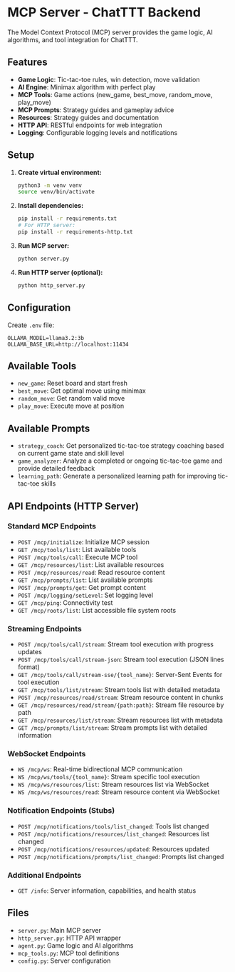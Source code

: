 # MCP Server - ChatTTT Backend

The Model Context Protocol (MCP) server provides the game logic, AI algorithms, and tool integration for ChatTTT.

## Features

- **Game Logic**: Tic-tac-toe rules, win detection, move validation
- **AI Engine**: Minimax algorithm with perfect play
- **MCP Tools**: Game actions (new_game, best_move, random_move, play_move)
- **MCP Prompts**: Strategy guides and gameplay advice
- **Resources**: Strategy guides and documentation
- **HTTP API**: RESTful endpoints for web integration
- **Logging**: Configurable logging levels and notifications

## Setup

1. **Create virtual environment:**
   ```bash
   python3 -m venv venv
   source venv/bin/activate
   ```

2. **Install dependencies:**
   ```bash
   pip install -r requirements.txt
   # For HTTP server:
   pip install -r requirements-http.txt
   ```

3. **Run MCP server:**
   ```bash
   python server.py
   ```

4. **Run HTTP server (optional):**
   ```bash
   python http_server.py
   ```

## Configuration

Create `.env` file:
```
OLLAMA_MODEL=llama3.2:3b
OLLAMA_BASE_URL=http://localhost:11434
```

## Available Tools

- `new_game`: Reset board and start fresh
- `best_move`: Get optimal move using minimax
- `random_move`: Get random valid move
- `play_move`: Execute move at position

## Available Prompts

- `strategy_coach`: Get personalized tic-tac-toe strategy coaching based on current game state and skill level
- `game_analyzer`: Analyze a completed or ongoing tic-tac-toe game and provide detailed feedback  
- `learning_path`: Generate a personalized learning path for improving tic-tac-toe skills

## API Endpoints (HTTP Server)

### Standard MCP Endpoints
- `POST /mcp/initialize`: Initialize MCP session
- `GET /mcp/tools/list`: List available tools
- `POST /mcp/tools/call`: Execute MCP tool
- `GET /mcp/resources/list`: List available resources
- `POST /mcp/resources/read`: Read resource content
- `GET /mcp/prompts/list`: List available prompts
- `POST /mcp/prompts/get`: Get prompt content
- `POST /mcp/logging/setLevel`: Set logging level
- `GET /mcp/ping`: Connectivity test
- `GET /mcp/roots/list`: List accessible file system roots

### Streaming Endpoints
- `POST /mcp/tools/call/stream`: Stream tool execution with progress updates
- `POST /mcp/tools/call/stream-json`: Stream tool execution (JSON lines format)
- `GET /mcp/tools/call/stream-sse/{tool_name}`: Server-Sent Events for tool execution
- `GET /mcp/tools/list/stream`: Stream tools list with detailed metadata
- `POST /mcp/resources/read/stream`: Stream resource content in chunks
- `GET /mcp/resources/read/stream/{path:path}`: Stream file resource by path
- `GET /mcp/resources/list/stream`: Stream resources list with metadata
- `GET /mcp/prompts/list/stream`: Stream prompts list with detailed information

### WebSocket Endpoints
- `WS /mcp/ws`: Real-time bidirectional MCP communication
- `WS /mcp/ws/tools/{tool_name}`: Stream specific tool execution
- `WS /mcp/ws/resources/list`: Stream resources list via WebSocket
- `WS /mcp/ws/resources/read`: Stream resource content via WebSocket

### Notification Endpoints (Stubs)
- `POST /mcp/notifications/tools/list_changed`: Tools list changed
- `POST /mcp/notifications/resources/list_changed`: Resources list changed
- `POST /mcp/notifications/resources/updated`: Resources updated
- `POST /mcp/notifications/prompts/list_changed`: Prompts list changed

### Additional Endpoints
- `GET /info`: Server information, capabilities, and health status

## Files

- `server.py`: Main MCP server
- `http_server.py`: HTTP API wrapper
- `agent.py`: Game logic and AI algorithms
- `mcp_tools.py`: MCP tool definitions
- `config.py`: Server configuration
